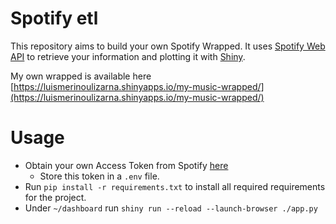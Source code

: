 # Spotify etl 
This repository aims to build your own Spotify Wrapped. It uses [Spotify Web API](https://developer.spotify.com/documentation/web-api) to retrieve your information and plotting it with [Shiny](https://shiny.posit.co/py/).

My own wrapped is available here [https://luismerinoulizarna.shinyapps.io/my-music-wrapped/](https://luismerinoulizarna.shinyapps.io/my-music-wrapped/)

# Usage
* Obtain your own Access Token from Spotify [here](https://developer.spotify.com/documentation/web-api/concepts/access-token)
  *  Store this token in a `.env` file.
* Run `pip install -r requirements.txt` to install all required requirements for the project.
* Under `~/dashboard` run `shiny run --reload --launch-browser ./app.py`

